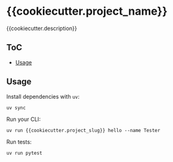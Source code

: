 # {{cookiecutter.project_name}}

{{cookiecutter.description}}


## ToC

- [Usage](#usage)


## Usage

Install dependencies with `uv`:

    uv sync

Run your CLI:

    uv run {{cookiecutter.project_slug}} hello --name Tester

Run tests:

    uv run pytest
